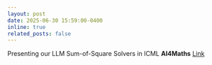 ```yaml
---
layout: post
date: 2025-06-30 15:59:00-0400
inline: true
related_posts: false
---
```


Presenting our LLM Sum-of-Square Solvers in ICML **AI4Maths**  [Link](https://arxiv.org/abs/2502.20545) 
